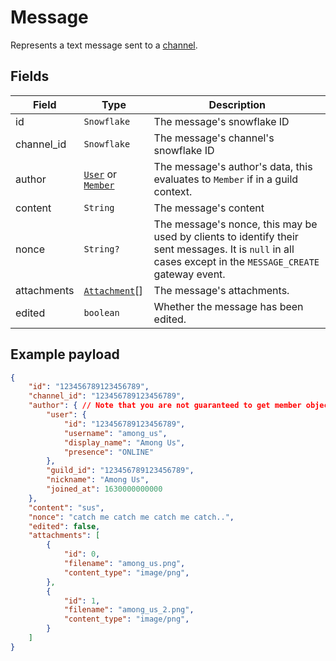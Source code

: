 # Message

Represents a text message sent to a [channel](channel.md).

## Fields

| Field | Type | Description |
| --- | --- | --- |
| id | `Snowflake` | The message's snowflake ID |
| channel_id | `Snowflake` | The message's channel's snowflake ID |
| author | [`User`](user.md) or [`Member`](member.md) | The message's author's data, this evaluates to `Member` if in a guild context. |
| content | `String` | The message's content |
| nonce | `String?` | The message's nonce, this may be used by clients to identify their sent messages. It is `null` in all cases except in the `MESSAGE_CREATE` gateway event. |
| attachments | [`Attachment`](attachment.md)[] | The message's attachments. |
| edited | `boolean` | Whether the message has been edited. |

## Example payload

```json
{
    "id": "123456789123456789",
    "channel_id": "123456789123456789",
    "author": { // Note that you are not guaranteed to get member objects here.
        "user": {
            "id": "123456789123456789",
            "username": "among_us",
            "display_name": "Among Us",
            "presence": "ONLINE"
        },
        "guild_id": "123456789123456789",
        "nickname": "Among Us",
        "joined_at": 1630000000000
    },
    "content": "sus",
    "nonce": "catch me catch me catch me catch..",
    "edited": false,
    "attachments": [
        {
            "id": 0,
            "filename": "among_us.png",
            "content_type": "image/png",
        },
        {
            "id": 1,
            "filename": "among_us_2.png",
            "content_type": "image/png",
        }
    ]
}
```
